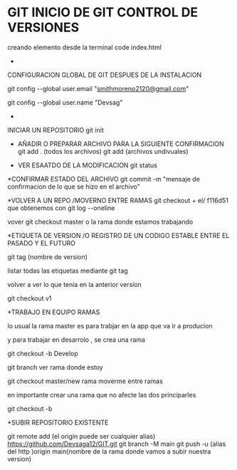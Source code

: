 # GIT INICIO DE GIT CONTROL DE VERSIONES
creando elemento desde la terminal 
code index.html

*
CONFIGURACION GLOBAL DE GIT DESPUES DE LA INSTALACION

git config --global user.email "smithmoreno2120@gmail.com"

 git config --global user.name "Devsag"

*
INICIAR UN REPOSITORIO 
 git init

* AÑADIR O PREPARAR ARCHIVO PARA LA SIGUIENTE CONFIRMACION
git add . (todos los archivos)
git add (archivos undivuales)

* VER ESAATDO DE LA MODIFICACION 
git status

*CONFIRMAR ESTADO DEL ARCHIVO
git commit -m "mensaje de confirmacion de lo que se hizo en el archivo"

*VOLVER A UN REPO /MOVERNO  ENTRE RAMAS
git checkout + el/ f116d51 que obtenemos  con git log --oneline

vover git checkout master o la rama donde estamos trabajando

*ETIQUETA DE VERSION /O REGISTRO DE UN CODIGO ESTABLE ENTRE EL PASADO Y EL FUTURO

git tag (nombre de version)

listar todas las etiquetas mediante git tag

volver a ver lo que tenia en la anterior version

git checkout v1

*TRABAJO EN EQUIPO RAMAS

lo usual la rama master es para trabjar en la app que va ir  a producion
 
y para trabajar en desarrolo , se crea una rama 

git checkout -b Develop

git branch   ver rama donde estoy


git checkout master/new rama
moverme entre ramas

 en importante crear una rama que no afecte las dos principarles

git checkout -b 


*SUBIR REPOSITORIO EXISTENTE

git remote add (el origin puede ser cualquier alias) https://github.com/Devsaga12/GIT.git
git branch -M main
git push -u (alias del http )origin main(nombre de la rama donde vamos a subir nuestra version)
